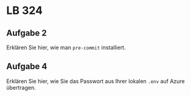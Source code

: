 # LB 324

## Aufgabe 2
Erklären Sie hier, wie man `pre-commit` installiert.




## Aufgabe 4
Erklären Sie hier, wie Sie das Passwort aus Ihrer lokalen `.env` auf Azure übertragen.